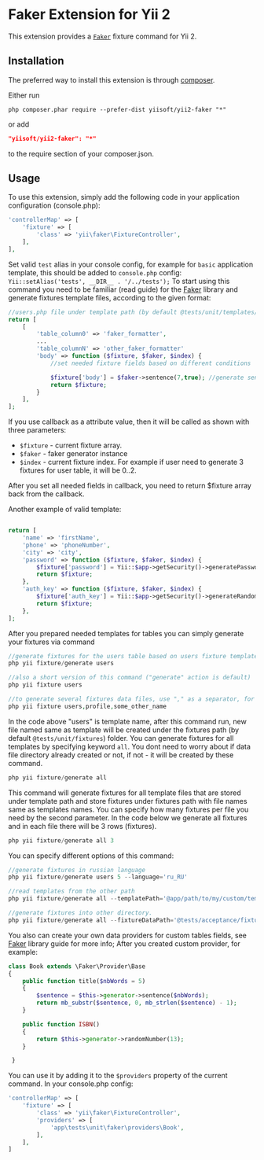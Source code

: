 Faker Extension for Yii 2
=========================

This extension provides a [`Faker`](https://github.com/fzaninotto/Faker) fixture command for Yii 2.


Installation
------------

The preferred way to install this extension is through [composer](http://getcomposer.org/download/).

Either run

```
php composer.phar require --prefer-dist yiisoft/yii2-faker "*"
```

or add

```json
"yiisoft/yii2-faker": "*"
```

to the require section of your composer.json.


Usage
-----

To use this extension,  simply add the following code in your application configuration (console.php):

```php
'controllerMap' => [
    'fixture' => [
        'class' => 'yii\faker\FixtureController',
    ],
],
```
Set valid ```test``` alias in your console config, for example for ```basic``` application template, this should be added
to ```console.php``` config: ```Yii::setAlias('tests', __DIR__ . '/../tests');```
To start using this command you need to be familiar (read guide) for the [Faker](https://github.com/fzaninotto/Faker) library and
generate fixtures template files, according to the given format:

```php
//users.php file under template path (by default @tests/unit/templates/fixtures)
return [
    [
        'table_column0' => 'faker_formatter',
        ...
        'table_columnN' => 'other_faker_formatter'
        'body' => function ($fixture, $faker, $index) {
            //set needed fixture fields based on different conditions

            $fixture['body'] = $faker->sentence(7,true); //generate sentence exact with 7 words.
            return $fixture;
        }
    ],
];
```

If you use callback as a attribute value, then it will be called as shown with three parameters:

* ```$fixture``` - current fixture array. 
* ```$faker``` - faker generator instance
* ```$index``` - current fixture index. For example if user need to generate 3 fixtures for user table, it will be 0..2.

After you set all needed fields in callback, you need to return $fixture array back from the callback.

Another example of valid template:

```php

return [
    'name' => 'firstName',
    'phone' => 'phoneNumber',
    'city' => 'city',
    'password' => function ($fixture, $faker, $index) {
        $fixture['password'] = Yii::$app->getSecurity()->generatePasswordHash('password_' . $index);
        return $fixture;
    },
    'auth_key' => function ($fixture, $faker, $index) {
        $fixture['auth_key'] = Yii::$app->getSecurity()->generateRandomKey();
        return $fixture;
    },
];
```

After you prepared needed templates for tables you can simply generate your fixtures via command

```php
//generate fixtures for the users table based on users fixture template
php yii fixture/generate users

//also a short version of this command ("generate" action is default)
php yii fixture users

//to generate several fixtures data files, use "," as a separator, for example:
php yii fixture users,profile,some_other_name
```

In the code above "users" is template name, after this command run, new file named same as template
will be created under the fixtures path (by default ```@tests/unit/fixtures```) folder.
You can generate fixtures for all templates by specifying keyword ```all```. You dont need to worry about if data file
directory already created or not, if not - it will be created by these command.

```php
php yii fixture/generate all
```

This command will generate fixtures for all template files that are stored under template path and 
store fixtures under fixtures path with file names same as templates names.
You can specify how many fixtures per file you need by the second parameter. In the code below we generate
all fixtures and in each file there will be 3 rows (fixtures).

```php
php yii fixture/generate all 3
```
You can specify different options of this command:

```php
//generate fixtures in russian language
php yii fixture/generate users 5 --language='ru_RU'

//read templates from the other path
php yii fixture/generate all --templatePath='@app/path/to/my/custom/templates'

//generate fixtures into other directory.
php yii fixture/generate all --fixtureDataPath='@tests/acceptance/fixtures/data'
```

You also can create your own data providers for custom tables fields, see [Faker](https://github.com/fzaninotto/Faker) library guide for more info;
After you created custom provider, for example:

```php
class Book extends \Faker\Provider\Base
{
    public function title($nbWords = 5)
    {
        $sentence = $this->generator->sentence($nbWords);
        return mb_substr($sentence, 0, mb_strlen($sentence) - 1);
    }

    public function ISBN()
    {
        return $this->generator->randomNumber(13);
    }

 }
```

You can use it by adding it to the ```$providers``` property of the current command. In your console.php config:

```php
'controllerMap' => [
    'fixture' => [
        'class' => 'yii\faker\FixtureController',
        'providers' => [
            'app\tests\unit\faker\providers\Book',
        ],
    ],
]
```
